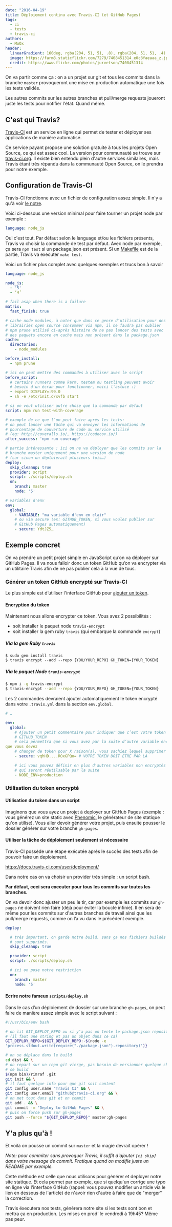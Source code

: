 ```yaml
---
date: "2016-04-19"
title: Déploiement continu avec Travis-CI (et GitHub Pages)
tags:
  - ci
  - tests
  - travis-ci
authors:
  - MoOx
header:
  linearGradient: 160deg, rgba(204, 51, 51, .8), rgba(204, 51, 51, .4)
  image: https://farm8.staticflickr.com/7279/7408451314_e0c3faeaaa_z.jpg
  credit: https://www.flickr.com/photos/jurvetson/7408451314
---
```


On va partir comme ça : on a un projet sur git et tous les commits dans la
branche `master` provoqueront une mise en production automatique une fois les
tests validés.

Les autres commits sur les autres branches et pull/merge requests joueront juste
les tests pour notifier l'état. Quand même.

## C'est qui Travis?

[Travis-CI](https://travis-ci.com/) est un service en ligne qui permet de tester
et déployer ses applications de manière automatisé.

Ce service payant propose une solution gratuite à tous les projets Open Source,
ce qui est assez cool. La version pour communauté se trouve sur
[travis-ci.org](https://travis-ci.org/).
Il existe bien entendu plein d'autre services similaires, mais Travis étant très
répandu dans la communauté Open Source, on le prendra pour notre exemple.

## Configuration de Travis-CI

Travis-CI fonctionne avec un fichier de configuration assez simple. Il n'y a
qu'à voir [le
notre](https://github.com/putaindecode/putaindecode.io/blob/master/.travis.yml).

Voici ci-dessous une version minimal pour faire tourner un projet node par
exemple :

```yml
language: node_js
```

Oui c'est tout. Par défaut selon le language et/ou les fichiers présents, Travis
va choisir la commande de test par défaut.
Avec node par exemple, ça sera `npm test` si un package.json est présent.
Si un [Makefile](/fr/articles/make/) est de la partie, Travis va executer `make
test`.

Voici un fichier plus complet avec quelques exemples et trucs bon à savoir

```yml
language: node_js

node_js:
  - '5'
  - ‘4’

# fail asap when there is a failure
matrix:
  fast_finish: true

# cache node modules, à noter que dans ce genre d’utilisation pour des
# librairies open source consommer via npm, il ne faudra pas oublier
# npm prune utilisé ci-après histoire de ne pas lancer des tests avec
# des paquets encore en cache mais non présent dans le package.json
cache:
  directories:
    - node_modules

before_install:
  - npm prune

# ici on peut mettre des commandes à utiliser avec le script
before_script:
  # certains runners comme karm, testem ou testling peuvent avoir
  # besoin d'un écran pour fonctionner, voici l'astuce :)
  - export DISPLAY=:99.0
  - sh -e /etc/init.d/xvfb start

# si on veut utiliser autre chose que la commande par défaut
script: npm run test-with-coverage

# exemple de ce que l’on peut faire après les tests:
# on peut lancer une tâche qui va envoyer les informations de
# pourcentage de couverture de code au service utilisé
# (eg: http://coveralls.io/, https://codecov.io/)
after_success: 'npm run coverage'

# partie intéressante : ici on ne va déployer que les commits sur la
# branche master uniquement pour une version de node
# (car sinon on déploierait plusieurs fois…)
deploy:
  skip_cleanup: true
  provider: script
  script: ./scripts/deploy.sh
  on:
    branch: master
    node: '5'

# variables d'env
env:
  global:
    - VARIABLE: "ma variable d'env en clair"
    # ou via secure (ex: GITHUB_TOKEN, si vous voulez publier sur
    # GitHub Pages automatiquement)
    - secure: YdtJZ5…
```

## Exemple concret

On va prendre un petit projet simple en JavaScript qu’on va déployer sur GitHub
Pages.
Il va nous falloir donc un token GitHub qu’on va encrypter via un utilitaire
Travis afin de ne pas
publier cela à la vue de tous.

### Générer un token GitHub encrypté sur Travis-CI

Le plus simple est d’utiliser l'interface GitHub pour [ajouter un
token](https://github.com/settings/tokens/new).

#### Encryption du token

Maintenant nous allons encrypter ce token. Vous avez 2 possibilités :

- soit installer le paquet node `travis-encrypt`
- soit installer la gem ruby `travis` (qui embarque la commande `encrypt`)

##### Via la gem Ruby `travis`

```console
$ sudo gem install travis
$ travis encrypt --add --repo {YOU/YOUR_REPO} GH_TOKEN={YOUR_TOKEN}
```

##### Via le paquet Node `travis-encrypt`

```bash
$ npm i -g travis-encrypt
$ travis-encrypt --add --repo {YOU/YOUR_REPO} GH_TOKEN={YOUR_TOKEN}
```

Les 2 commandes devraient ajouter automatiquement le token encrypté dans votre
`.travis.yml` dans la section `env.global`.

```yml
# …

env:
  global:
    # Ajouter un petit commentaire pour indiquer que c’est votre token github
    # GITHUB_TOKEN
    # cela permettra que si vous avez par la suite d’autre variable encrypté et
que vous devez
    # changer de token pour X raison(s), vous sachiez lequel supprimer
    - secure: vqhHD....ROxGPQo= # VOTRE TOKEN DOIT ETRE PAR LA

    # ici vous pouvez définir en plus d'autres variables non encryptés
    # qui seront réutilsable par la suite
    - NODE_ENV=production
```

### Utilisation du token encrypté

#### Utilisation du token dans un script

Imaginons que vous ayez un projet à deployer sur GitHub Pages (exemple : vous
générez un site static avec [Phenomic](https://phenomic.io/), le générateur
de site statique qu'on utilise).
Vous aller devoir générer votre projet, puis ensuite pousser le dossier générer
sur votre branche `gh-pages`.

#### Utiliser la tâche de déploiement seulement si nécessaire

Travis-CI possède une étape exécutée après le succès des tests afin de pouvoir
faire un deploiement.

https://docs.travis-ci.com/user/deployment/

Dans notre cas on va choisir un provider très simple : un script bash.

**Par défaut, ceci sera executer pour tous les commits sur toutes les
branches.**

On va devoir donc ajuster un peu le tir, car par exemple les commits sur
`gh-pages` ne doivent rien faire (déjà pour éviter la boucle infinie).
Il en sera de même pour les commits sur d'autres branches de travail ainsi que
les pull/merge requests, comme on l’a vu dans le précédent exemple.

```yml
deploy:

  # très important, on garde notre build, sans ça nos fichiers buildés
  # sont supprimés.
  skip_cleanup: true

  provider: script
  script: ./scripts/deploy.sh

  # ici on pose notre restriction
  on:
    branch: master
    node: '5'
```

#### Ecrire notre fameux `scripts/deploy.sh`

Dans le cas d’un déploiement de dossier sur une branche `gh-pages`, on peut
faire de manière assez simple avec le script suivant :

```sh
#!/usr/bin/env bash

# on lit GIT_DEPLOY_REPO ou si y‘a pas on tente le package.json repository field
# (il faut une string et pas un objet dans ce ca)
GIT_DEPLOY_REPO=${GIT_DEPLOY_REPO:-$(node -e
'process.stdout.write(require("./package.json").repository)')}

# on se déplace dans le build
cd dist && \
# on repart sur un repo git vierge, pas besoin de versionner quelque chose qui
# se build
$(npm bin)/rimraf .git
git init && \
# il faut quelque info pour que git soit content
git config user.name "Travis CI" && \
git config user.email "github@travis-ci.org" && \
# on met tout dans git et on commit
git add . && \
git commit -m "Deploy to GitHub Pages" && \
# puis on force push sur gh-pages
git push --force "${GIT_DEPLOY_REPO}" master:gh-pages
```

## Y'a plus qu'à !

Et voilà on pousse un commit sur `master` et la magie devrait opérer !

_Note: pour commiter sans provoquer Travis, il suffit d'ajouter `[ci skip]` dans
votre message de commit. Pratique quand on modifie juste un README par exemple._

Cette méthode est celle que nous utilisons pour générer et deployer notre site
statique. Et cela permet par exemple, que si quelqu'un corrige une typo en ligne
via l'interface GitHub
(rappel: vous pouvez modifier un article via le lien en dessous de l'article)
de n'avoir rien d'autre à faire que de "merger" la correction.

Travis éxecutera nos tests, génèrera notre site si les tests sont bon et mettra
ça en production. Les mises en prod‘ le vendredi à 19h45? Même pas peur.
